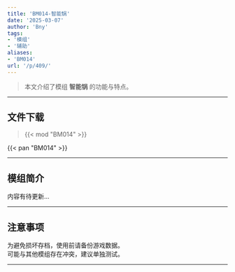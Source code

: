 ```yaml
---
title: 'BM014-智能锅'
date: '2025-03-07'
author: 'Bny'
tags:
- '模组'
- '辅助'
aliases:
- 'BM014'
url: '/p/409/'
---
```


> 本文介绍了模组 **智能锅** 的功能与特点。

---

## 文件下载  

> {{< mod "BM014" >}}  

{{< pan "BM014" >}}  

---

## 模组简介

>  
内容有待更新...  

---

## 注意事项

>  
为避免损坏存档，使用前请备份游戏数据。  
可能与其他模组存在冲突，建议单独测试。  

---

